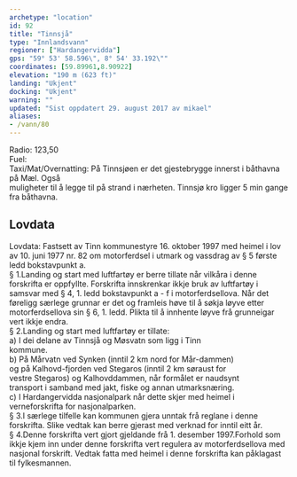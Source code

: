 ```yaml
---
archetype: "location"
id: 92
title: "Tinnsjå"
type: "Innlandsvann"
regioner: ["Hardangervidda"]
gps: "59° 53' 58.596\", 8° 54' 33.192\""
coordinates: [59.89961,8.90922]
elevation: "190 m (623 ft)"
landing: "Ukjent"
docking: "Ukjent"
warning: ""
updated: "Sist oppdatert 29. august 2017 av mikael"
aliases:
- /vann/80
---
```


Radio: 123,50\
Fuel:\
Taxi/Mat/Overnatting:  På Tinnsjøen er det gjestebrygge innerst i båthavna på Mæl. Også\
muligheter til å legge til på strand i nærheten. Tinnsjø kro ligger 5 min gange fra båthavna.

## Lovdata

Lovdata: Fastsett av Tinn kommunestyre 16. oktober 1997 med heimel i lov av 10. juni 1977 nr. 82 om motorferdsel i utmark og vassdrag av § 5 første ledd bokstavpunkt a.\
§ 1.Landing og start med luftfartøy er berre tillate når vilkåra i denne forskrifta er oppfyllte. Forskrifta innskrenkar ikkje bruk av luftfartøy i samsvar med § 4, 1. ledd bokstavpunkt a - f i motorferdsellova. Når det føreligg særlege grunnar er det og framleis høve til å søkja løyve etter motorferdsellova sin § 6, 1. ledd. Plikta til å innhente løyve frå grunneigar vert ikkje endra.\
§ 2.Landing og start med luftfartøy er tillate:\
a)	I dei delane av Tinnsjå og Møsvatn som ligg i Tinn\
kommune.\
b)	På Mårvatn ved Synken (inntil 2 km nord for Mår-dammen)\
og på Kalhovd-fjorden ved Stegaros (inntil 2 km søraust for\
vestre Stegaros) og Kalhovddammen, når formålet er naudsynt\
transport i samband med jakt, fiske og annan utmarksnæring.\
c)	I Hardangervidda nasjonalpark når dette skjer med heimel i\
verneforskrifta for nasjonalparken.\
§ 3.I særlege tilfelle kan kommunen gjera unntak frå reglane i denne forskrifta. Slike vedtak kan berre gjerast med verknad for inntil eitt år.\
§ 4.Denne forskrifta vert gjort gjeldande frå 1. desember 1997.Forhold som ikkje kjem inn under denne forskrifta vert regulera av motorferdsellova med nasjonal forskrift. Vedtak fatta med heimel i denne forskrifta kan påklagast til fylkesmannen.
